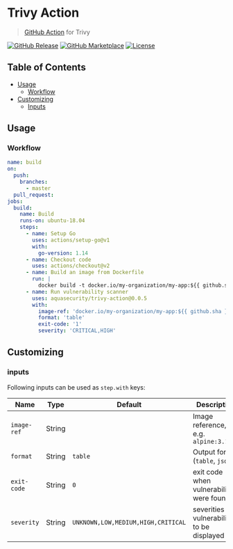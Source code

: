 # Trivy Action

> [GitHub Action](https://github.com/features/actions) for Trivy

[![GitHub Release][release-img]][release]
[![GitHub Marketplace][marketplace-img]][marketplace]
[![License][license-img]][license]

## Table of Contents

- [Usage](#usage)
  - [Workflow](#workflow)
- [Customizing](#customizing)
  - [Inputs](#inputs)

## Usage

### Workflow

```yaml
name: build
on:
  push:
    branches:
      - master
  pull_request:
jobs:
  build:
    name: Build
    runs-on: ubuntu-18.04
    steps:
      - name: Setup Go
        uses: actions/setup-go@v1
        with:
          go-version: 1.14
      - name: Checkout code
        uses: actions/checkout@v2
      - name: Build an image from Dockerfile
        run: |
          docker build -t docker.io/my-organization/my-app:${{ github.sha }} .
      - name: Run vulnerability scanner
        uses: aquasecurity/trivy-action@0.0.5
        with:
          image-ref: 'docker.io/my-organization/my-app:${{ github.sha }}'
          format: 'table'
          exit-code: '1'
          severity: 'CRITICAL,HIGH'
```

## Customizing

### inputs

Following inputs can be used as `step.with` keys:

| Name        | Type   | Default                            | Description                                   |
|-------------|--------|------------------------------------|-----------------------------------------------|
| `image-ref` | String |                                    | Image reference, e.g. `alpine:3.10.2`         |
| `format`    | String | `table`                            | Output format (`table`, `json`)               |
| `exit-code` | String | `0`                                | exit code when vulnerabilities were found     |
| `severity`  | String | `UNKNOWN,LOW,MEDIUM,HIGH,CRITICAL` | severities of vulnerabilities to be displayed |


[release]: https://github.com/aquasecurity/trivy-action/releases/latest
[release-img]: https://img.shields.io/github/release/aquasecurity/trivy-action.svg?logo=github
[marketplace]: https://github.com/marketplace/actions/trivy-vulnerability-scanner
[marketplace-img]: https://img.shields.io/badge/marketplace-trivy--action-blue?logo=github
[license]: https://github.com/aquasecurity/trivy-action/blob/master/LICENSE
[license-img]: https://img.shields.io/github/license/aquasecurity/trivy-action
